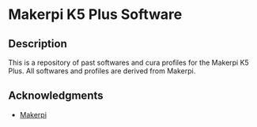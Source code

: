 # Makerpi K5 Plus Software

## Description

This is a repository of past softwares and cura profiles for the Makerpi K5 Plus. All softwares and profiles are derived from Makerpi.

## Acknowledgments

* [Makerpi](https://www.makerpi3d.com/product/Desktop_Enclosed_3D_Printer-en.html)
